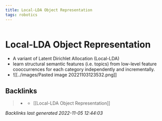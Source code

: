 ```yaml
---
title: Local-LDA Object Representation
tags: robotics 
---
```

```toc
```
# Local-LDA Object Representation
- A variant of Latent Dirichlet Allocation (Local-LDA)
- learn structural semantic features (i.e. topics) from low-level feature cooccurrences for each category independently and incrementally.
- ![[../images/Pasted image 20221103123532.png]]

## Backlinks

> - [](journals/2022-11-03.md)
>   - [[Local-LDA Object Representation]]

_Backlinks last generated 2022-11-05 12:44:03_
